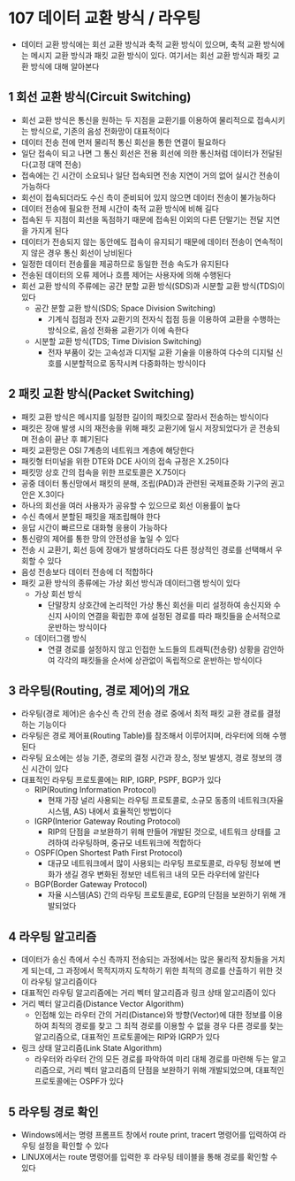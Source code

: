 # 107 데이터 교환 방식 / 라우팅

- 데이터 교환 방식에는 회선 교환 방식과 축적 교환 방식이 있으며, 축적 교환 방식에는 메시지 교환 방식과 패킷 교환 방식이 있다. 여기서는 회선 교환 방식과 패킷 교환 방식에 대해 알아본다



## 1 회선 교환 방식(Circuit Switching)

- 회선 교환 방식은 통신을 원하는 두 지점을 교환기를 이용하여 물리적으로 접속시키는 방식으로, 기존의 음성 전화망이 대표적이다
- 데이터 전송 전에 먼저 물리적 통신 회선을 통한 연결이 필요하다
- 일단 접속이 되고 나면 그 통신 회선은 전용 회선에 의한 통신처럼 데이터가 전달된다(고정 대역 전송)
- 접속에는 긴 시간이 소요되나 일단 접속되면 전송 지연이 거의 없어 실시간 전송이 가능하다
- 회선이 접속되더라도 수신 측이 준비되어 있지 않으면 데이터 전송이 불가능하다
- 데이터 전송에 필요한 전체 시간이 축적 교환 방식에 비해 길다
- 접속된 두 지점이 회선을 독점하기 때문에 접속된 이외의 다른 단말기는 전달 지연을 가지게 된다
- 데이터가 전송되지 않는 동안에도 접속이 유지되기 때문에 데이터 전송이 연속적이지 않은 경우 통신 회선이 낭비된다
- 일정한 데이터 전송률을 제공하므로 동일한 전송 속도가 유지된다
- 전송된 데이터의 오류 제어나 흐름 제어는 사용자에 의해 수행된다
- 회선 교환 방식의 주류에는 공간 분할 교환 방식(SDS)과 시분할 교환 방식(TDS)이 있다
  - 공간 분할 교환 방식(SDS; Space Division Switching)
    - 기계식 접점과 전자 교환기의 전자식 접점 등을 이용하여 교환을 수행하는 방식으로, 음성 전화용 교환기가 이에 속한다
  - 시분할 교환 방식(TDS; Time Division Switching)
    - 전자 부품이 갖는 고속성과 디지털 교환 기술을 이용하여 다수의 디지털 신호를 시분할적으로 동작시켜 다중화하는 방식이다



## 2 패킷 교환 방식(Packet Switching)

- 패킷 교환 방식은 메시지를 일정한 길이의 패킷으로 잘라서 전송하는 방식이다
- 패킷은 장애 발생 시의 재전송을 위해 패킷 교환기에 일시 저장되었다가 곧 전송되며 전송이 끝난 후 폐기된다
- 패킷 교환망은 OSI 7계층의 네트워크 계층에 해당한다
- 패킷형 터미널을 위한 DTE와 DCE 사이의 접속 규정은 X.25이다
- 패킷망 상호 간의 접속을 위한 프로토콜은 X.75이다
- 공중 데이터 통신망에서 패킷의 분해, 조립(PAD)과 관련된 국제표준화 기구의 권고안은 X.3이다
- 하나의 회선을 여러 사용자가 공유할 수 있으므로 회선 이용률이 높다
- 수신 측에서 분할된 패킷을 재조립해야 한다
- 응답 시간이 빠르므로 대화형 응용이 가능하다
- 통신량의 제어를 통한 망의 안전성을 높일 수 있다
- 전송 시 교환기, 회선 등에 장애가 발생하더라도 다른 정상적인 경로를 선택해서 우회할 수 있다
- 음성 전송보다 데이터 전송에 더 적합하다
- 패킷 교환 방식의 종류에는 가상 회선 방식과 데이터그램 방식이 있다
  - 가상 회선 방식
    - 단말장치 상호간에 논리적인 가상 통신 회선을 미리 설정하여 송신지와 수신지 사이의 연결을 확립한 후에 설정된 경로를 따라 패킷들을 순서적으로 운반하는 방식이다
  - 데이터그램 방식
    - 연결 경로를 설정하지 않고 인접한 노드들의 트래픽(전송량) 상황을 감안하여 각각의 패킷들을 순서에 상관없이 독립적으로 운반하는 방식이다



## 3 라우팅(Routing, 경로 제어)의 개요

- 라우팅(경로 제어)은 송수신 측 간의 전송 경로 중에서 최적 패킷 교환 경로를 결정하는 기능이다
- 라우팅은 경로 제어표(Routing Table)를 참조해서 이루어지며, 라우터에 의해 수행된다
- 라우팅 요소에는 성능 기준, 경로의 결정 시간과 장소, 정보 발생지, 경로 정보의 갱신 시간이 있다
- 대표적인 라우팅 프로토콜에는 RIP, IGRP, PSPF, BGP가 있다
  - RIP(Routing Information Protocol)
    - 현재 가장 널리 사용되는 라우팅 프로토콜로, 소규모 동종의 네트워크(자율 시스템, AS) 내에서 효율적인 방법이다
  - IGRP(Interior Gateway Routing Protocol)
    - RIP의 단점을 ㄹ보완하기 위해 만들어 개발된 것으로, 네트워크 상태를 고려하여 라우팅하며, 중규모 네트워크에 적합하다
  - OSPF(Open Shortest Path First Protocol)
    - 대규모 네트워크에서 많이 사용되는 라우팅 프로토콜로, 라우팅 정보에 변화가 생길 경우 변화된 정보만 네트워크 내의 모든 라우터에 알린다
  - BGP(Border Gateway Protocol)
    - 자율 시스템(AS) 간의 라우팅 프로토콜로, EGP의 단점을 보완하기 위해 개발되었다



## 4 라우팅 알고리즘

- 데이터가 송신 측에서 수신 측까지 전송되는 과정에서는 많은 물리적 장치들을 거치게 되는데, 그 과정에서 목적지까지 도착하기 위한 최적의 경로를 산출하기 위한 것이 라우팅 알고리즘이다
- 대표적인 라우팅 알고리즘에는 거리 벡터 알고리즘과 링크 상태 알고리즘이 있다
- 거리 벡터 알고리즘(Distance Vector Algorithm)
  - 인접해 있는 라우터 간의 거리(Distance)와 방향(Vector)에 대한 정보를 이용하여 최적의 경로를 찾고 그 최적 경로를 이용할 수 없을 경우 다른 경로를 찾는 알고리즘으로, 대표적인 프로토콜에는 RIP와 IGRP가 있다
- 링크 상태 알고리즘(Link State Algorithm)
  - 라우터와 라우터 간의 모든 경로를 파악하여 미리 대체 경로를 마련해 두는 알고리즘으로, 거리 벡터 알고리즘의 단점을 보완하기 위해 개발되었으며, 대표적인 프로토콜에는 OSPF가 있다



## 5 라우팅 경로 확인

- Windows에서는 명령 프롬프트 창에서 route print, tracert 명령어를 입력하여 라우팅 설정을 확인할 수 있다
- LINUX에서는 route 명령어를 입력한 후 라우팅 테이블을 통해 경로를 확인할 수 있다